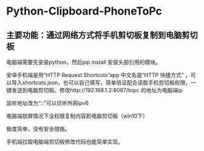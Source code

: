 # Python-Clipboard-PhoneToPc
## 主要功能：通过网络方式将手机剪切板复制到电脑剪切板
 电脑端需要先安装python，然后pip install 安装头部引用的模块。
 
 安卓手机端是用“HTTP Request Shortcuts”app 中文名是“HTTP 快捷方式” ，可以导入shortcuts.json，也可以自己填写，简单验证配合读取手机剪切板权限，一键发送到电脑剪切板。修改http://192.168.1.2:8087/topc 的地址为电脑端ip
 
 监听地址改为“::”可以侦听外网ipv6
 
 电脑端锁屏情况下没权限复制内容到电脑剪切板（win10下）
 
 极度简单，没有安全措施。
 
 手机端拉取电脑端剪切板修改代码也能简单实现。
